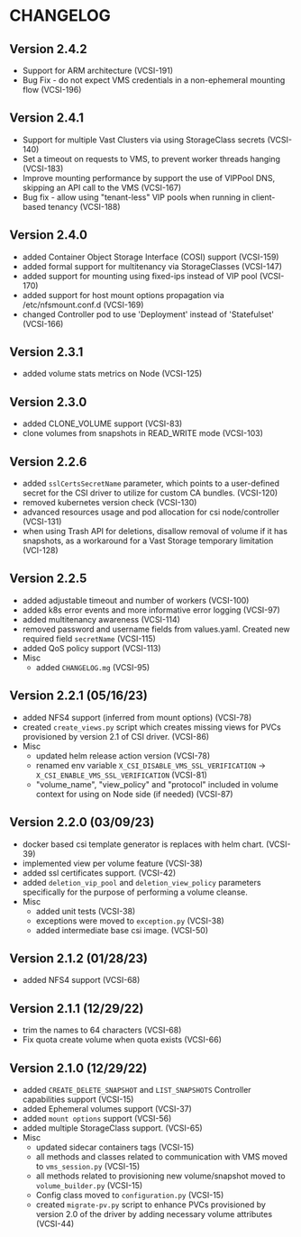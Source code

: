 # CHANGELOG

## Version 2.4.2
* Support for ARM architecture (VCSI-191)
* Bug Fix - do not expect VMS credentials in a non-ephemeral mounting flow (VCSI-196)

## Version 2.4.1
* Support for multiple Vast Clusters via using StorageClass secrets (VCSI-140) 
* Set a timeout on requests to VMS, to prevent worker threads hanging (VCSI-183)
* Improve mounting performance by support the use of VIPPool DNS, skipping an API call to the VMS (VCSI-167)
* Bug fix - allow using "tenant-less" VIP pools when running in client-based tenancy (VCSI-188)

## Version 2.4.0
* added Container Object Storage Interface (COSI) support (VCSI-159)
* added formal support for multitenancy via StorageClasses (VCSI-147)
* added support for mounting using fixed-ips instead of VIP pool (VCSI-170)
* added support for host mount options propagation via /etc/nfsmount.conf.d (VCSI-169)
* changed Controller pod to use 'Deployment' instead of 'Statefulset' (VCSI-166)

## Version 2.3.1
* added volume stats metrics on Node (VCSI-125)

## Version 2.3.0
* added CLONE_VOLUME support (VCSI-83)
* clone volumes from snapshots in READ_WRITE mode (VCSI-103)

## Version 2.2.6
* added `sslCertsSecretName` parameter, which points to a user-defined secret for the CSI driver to utilize for custom CA bundles. (VCSI-120)
* removed kubernetes version check (VCSI-130)
* advanced resources usage and pod allocation for csi node/controller (VCSI-131)
* when using Trash API for deletions, disallow removal of volume if it has snapshots, as a workaround for a Vast Storage temporary limitation (VCI-128)

## Version 2.2.5
* added adjustable timeout and number of workers (VCSI-100)
* added k8s error events and more informative error logging (VCSI-97)
* added multitenancy awareness (VCSI-114)
* removed password and username fields from values.yaml. Created new required field `secretName` (VCSI-115)
* added QoS policy support (VCSI-113)
* Misc
    * added `CHANGELOG.mg` (VCSI-95)

## Version 2.2.1 (05/16/23)
* added NFS4 support (inferred from mount options) (VCSI-78)
* created `create_views.py` script which creates missing views for PVCs provisioned by version 2.1 of CSI driver. (VCSI-86)
* Misc
    * updated helm release action version (VCSI-78)
    * renamed env variable `X_CSI_DISABLE_VMS_SSL_VERIFICATION` -> `X_CSI_ENABLE_VMS_SSL_VERIFICATION` (VCSI-81)
    * "volume_name", "view_policy" and "protocol" included in volume context for using on Node side (if needed) (VCSI-87)
 
## Version 2.2.0 (03/09/23)
* docker based csi template generator is replaces with helm chart. (VCSI-39)
* implemented view per volume feature (VCSI-38)
* added ssl certificates support. (VCSI-42)
* added `deletion_vip_pool` and `deletion_view_policy` parameters specifically for the purpose of performing a volume cleanse.
* Misc
    * added unit tests (VCSI-38)
    * exceptions were moved to `exception.py` (VCSI-38)
    * added intermediate base csi image. (VCSI-50)

## Version 2.1.2 (01/28/23)
* added NFS4 support (VCSI-68)
    
## Version 2.1.1 (12/29/22)
* trim the names to 64 characters (VCSI-68)
* Fix quota create volume when quota exists (VCSI-66)

## Version 2.1.0 (12/29/22)
* added `CREATE_DELETE_SNAPSHOT` and `LIST_SNAPSHOTS` Controller capabilities support (VCSI-15)
* added Ephemeral volumes support (VCSI-37)
* added `mount options` support (VCSI-56)
* added multiple StorageClass support. (VCSI-65)
* Misc
    * updated sidecar containers tags (VCSI-15)
    * all methods and classes related to communication with VMS moved to `vms_session.py` (VCSI-15)
    * all methods related to provisioning new volume/snapshot moved to `volume_builder.py` (VCSI-15)
    * Config class moved to `configuration.py` (VCSI-15)
    * created `migrate-pv.py` script to enhance PVCs provisioned by version 2.0 of the driver by adding necessary volume attributes (VCSI-44)
 

